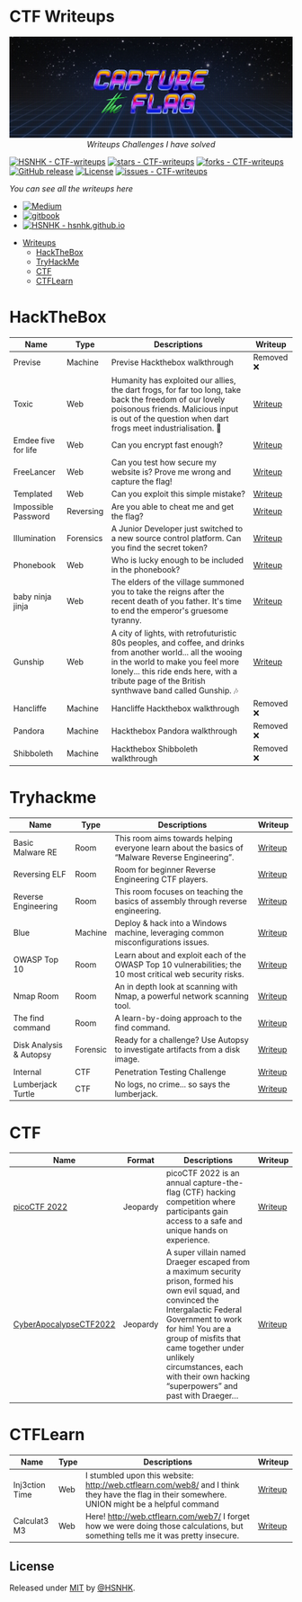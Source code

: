 # CTF Writeups
<p align="center">
<img src="resources/images/logo.jpg">
<br>
<i>Writeups Challenges I have solved</i>

[![HSNHK - CTF-writeups](https://img.shields.io/static/v1?label=HSNHK&message=CTF-writeups&color=blue&logo=github)](https://github.com/HSNHK/CTF-writeups)
[![stars - CTF-writeups](https://img.shields.io/github/stars/HSNHK/CTF-writeups?style=social)](https://github.com/HSNHK/CTF-writeups)
[![forks - CTF-writeups](https://img.shields.io/github/forks/HSNHK/CTF-writeups?style=social)](https://github.com/HSNHK/CTF-writeups) [![GitHub release](https://img.shields.io/github/release/HSNHK/CTF-writeups?include_prereleases=&sort=semver)](https://github.com/HSNHK/CTF-writeups/releases/)
[![License](https://img.shields.io/badge/License-MIT-blue)](#license)
[![issues - CTF-writeups](https://img.shields.io/github/issues/HSNHK/CTF-writeups)](https://github.com/HSNHK/CTF-writeups/issues)

</p>

<i>You can see all the writeups here</i>
- <a href="https://hsnhk.medium.com/"><img title="Medium" src="https://img.shields.io/badge/Medium-12100E?style=for-the-badge&logo=medium&logoColor=white"/></a>
- <a href="https://hsnhk.gitbook.io/ctf-writeups/"><img title="gitbook" src="https://img.shields.io/badge/GitBook-7B36ED?style=for-the-badge&logo=gitbook&logoColor=white"/></a>
-  [![HSNHK - hsnhk.github.io](https://img.shields.io/static/v1?label=HSNHK&message=hsnhk.github.io&color=blue&logo=github)](https://hsnhk.github.io/) 

* [Writeups](https://github.com/HSNHK/CTF-writeups)
    * [HackTheBox](#hackthebox)
    * [TryHackMe](#tryhackme)
    * [CTF](#ctf)
    * [CTFLearn](#ctflearn)

# HackTheBox
| Name  | Type | Descriptions | Writeup | 
| ----- | ---- | ------------ | ------- |
| Previse | Machine | Previse Hackthebox walkthrough | Removed ❌ |
| Toxic | Web | Humanity has exploited our allies, the dart frogs, for far too long, take back the freedom of our lovely poisonous friends. Malicious input is out of the question when dart frogs meet industrialisation. 🐸 | [Writeup](HackTheBox/challenges/web/Toxic) | 
| Emdee five for life | Web | Can you encrypt fast enough? | [Writeup](HackTheBox/challenges/web/Emdee-five-for-life) |
| FreeLancer | Web | Can you test how secure my website is? Prove me wrong and capture the flag! | [Writeup](HackTheBox/challenges/web/FreeLancer) |
| Templated | Web | Can you exploit this simple mistake? | [Writeup](HackTheBox/challenges/web/Templated) |
| Impossible Password | Reversing | Are you able to cheat me and get the flag? | [Writeup](HackTheBox/challenges/reversing/Impossible-Password) |
| Illumination | Forensics | A Junior Developer just switched to a new source control platform. Can you find the secret token? | [Writeup](HackTheBox/challenges/forensics/Illumination) |
| Phonebook | Web | Who is lucky enough to be included in the phonebook? | [Writeup](HackTheBox/challenges/web/Phonebook) |
| baby ninja jinja | Web | The elders of the village summoned you to take the reigns after the recent death of you father. It's time to end the emperor's gruesome tyranny. | [Writeup](HackTheBox/challenges/web/baby-ninja-jinja) |
| Gunship | Web | A city of lights, with retrofuturistic 80s peoples, and coffee, and drinks from another world... all the wooing in the world to make you feel more lonely... this ride ends here, with a tribute page of the British synthwave band called Gunship. 🎶 | [Writeup](HackTheBox/challenges/web/Gunship) |
| Hancliffe | Machine | Hancliffe Hackthebox walkthrough | Removed ❌ |
| Pandora  | Machine | Hackthebox Pandora walkthrough | Removed ❌ |
| Shibboleth | Machine | Hackthebox Shibboleth walkthrough | Removed ❌ |
# Tryhackme
| Name  | Type | Descriptions | Writeup | 
| ----- | ---- | ------------ | ------- |
| Basic Malware RE | Room | This room aims towards helping everyone learn about the basics of “Malware Reverse Engineering”. | [Writeup](https://hsnhk.medium.com/tryhackme-basic-malware-re-bfcd518fd314) |
| Reversing ELF | Room | Room for beginner Reverse Engineering CTF players. | [Writeup](https://hsnhk.medium.com/tryhackme-reversing-elf-60ab96969e41) |
| Reverse Engineering | Room | This room focuses on teaching the basics of assembly through reverse engineering. | [Writeup](https://hsnhk.medium.com/tryhackme-reverse-engineering-9cd408849f13) |
| Blue | Machine | Deploy & hack into a Windows machine, leveraging common misconfigurations issues. | [Writeup](https://hsnhk.medium.com/tryhackme-blue-1ccfae7c2e8a) |
| OWASP Top 10 | Room | Learn about and exploit each of the OWASP Top 10 vulnerabilities; the 10 most critical web security risks. | [Writeup](https://hsnhk.medium.com/tryhackme-owasp-top-10-e2b342c4f9f8) |
| Nmap Room | Room |  An in depth look at scanning with Nmap, a powerful network scanning tool. | [Writeup](https://hsnhk.medium.com/tryhackme-nmap-room-9db134d5c8cc) |
| The find command | Room | A learn-by-doing approach to the find command. | [Writeup](https://hsnhk.medium.com/tryhackme-the-find-command-d64026d89c3) |
| Disk Analysis & Autopsy | Forensic | Ready for a challenge? Use Autopsy to investigate artifacts from a disk image. | [Writeup](https://hsnhk.medium.com/tryhackme-disk-analysis-autopsy-f967c64feaf1) |
| Internal | CTF | Penetration Testing Challenge | [Writeup](https://hsnhk.medium.com/tryhackme-internal-a64eed0b1562) |
| Lumberjack Turtle | CTF | No logs, no crime... so says the lumberjack. | [Writeup](https://hsnhk.medium.com/tryhackme-lumberjack-turtle-db006d0a589e) |

# CTF
| Name  | Format | Descriptions | Writeup | 
| ----- | ------ | ------------ | ------- |
| [picoCTF 2022](https://ctftime.org/event/1578) | Jeopardy | picoCTF 2022 is an annual capture-the-flag (CTF) hacking competition where participants gain access to a safe and unique hands on experience. | [Writeup](https://hsnhk.github.io/post/picoCTF2022) |
| [CyberApocalypseCTF2022](https://ctftime.org/event/1639) | Jeopardy | A super villain named Draeger escaped from a maximum security prison, formed his own evil squad, and convinced the Intergalactic Federal Government to work for him! You are a group of misfits that came together under unlikely circumstances, each with their own hacking “superpowers” and past with Draeger… | [Writeup](https://hsnhk.github.io/post/CyberApocalypseCTF2022-Forensics) |

# CTFLearn
| Name  | Type | Descriptions | Writeup | 
| ----- | ---- | ------------ | ------- |
| Inj3ction Time | Web | I stumbled upon this website: http://web.ctflearn.com/web8/ and I think they have the flag in their somewhere. UNION might be a helpful command | [Writeup](CTFlearn/web/Inj3ction-Time) |
| Calculat3 M3  | Web | Here! http://web.ctflearn.com/web7/ I forget how we were doing those calculations, but something tells me it was pretty insecure. | [Writeup](CTFlearn/web/Calculat3-M3) |

## License

Released under [MIT](/LICENSE) by [@HSNHK](https://github.com/HSNHK).
